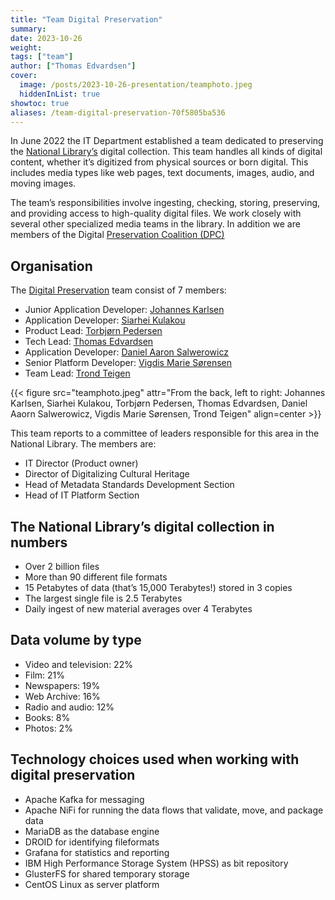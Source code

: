```yaml
---
title: "Team Digital Preservation"
summary:
date: 2023-10-26
weight: 
tags: ["team"]
author: ["Thomas Edvardsen"]
cover:
  image: /posts/2023-10-26-presentation/teamphoto.jpeg
  hiddenInList: true
showtoc: true
aliases: /team-digital-preservation-70f5805ba536
---
```


In June 2022 the IT Department established a team dedicated to preserving the [National Library’s](https://nb.no/) digital collection. This team handles all kinds of digital content, whether it’s digitized from physical sources or born digital. This includes media types like web pages, text documents, images, audio, and moving images.

The team’s responsibilities involve ingesting, checking, storing, preserving, and providing access to high-quality digital files. We work closely with several other specialized media teams in the library. In addition we are members of the Digital [Preservation Coalition (DPC)](https://www.dpconline.org/)

## Organisation
The [Digital Preservation](https://www.nb.no/en/digital-preservation "Short page about Digital Preservation at NLN") team consist of 7 members:

- Junior Application Developer: [Johannes Karlsen](https://www.linkedin.com/in/johannes-karlsen-476197267)
- Application Developer: [Siarhei Kulakou](https://www.linkedin.com/in/siarhei-kulakou-0702ba245)
- Product Lead: [Torbjørn Pedersen](https://www.linkedin.com/in/torbjørn-pedersen-57617b227b) 
- Tech Lead: [Thomas Edvardsen](https://www.linkedin.com/in/thomasedvardsen) 
- Application Developer: [Daniel Aaron Salwerowicz](https://www.linkedin.com/in/salwerowicz)  
- Senior Platform Developer: [Vigdis Marie Sørensen](https://www.linkedin.com/in/vigdis-sørensen-8a3618a6)  
- Team Lead: [Trond Teigen](https://www.linkedin.com/in/trond-teigen-191954ab)  

{{< figure src="teamphoto.jpeg" attr="From the back, left to right: Johannes Karlsen, Siarhei Kulakou, Torbjørn Pedersen, Thomas Edvardsen, Daniel Aaorn Salwerowicz, Vigdis Marie Sørensen, Trond Teigen" align=center >}}
 
This team reports to a committee of leaders responsible for this area in the National Library. The members are:
- IT Director (Product owner)
- Director of Digitalizing Cultural Heritage
- Head of Metadata Standards Development Section
- Head of IT Platform Section

## The National Library’s digital collection in numbers
- Over 2 billion files
- More than 90 different file formats
- 15 Petabytes of data (that’s 15,000 Terabytes!) stored in 3 copies
- The largest single file is 2.5 Terabytes
- Daily ingest of new material averages over 4 Terabytes

## Data volume by type
- Video and television: 22%
- Film: 21%
- Newspapers: 19%
- Web Archive: 16%
- Radio and audio: 12%
- Books: 8%
- Photos: 2%

## Technology choices used when working with digital preservation
- Apache Kafka for messaging
- Apache NiFi for running the data flows that validate, move, and package data
- MariaDB as the database engine
- DROID for identifying fileformats
- Grafana for statistics and reporting
- IBM High Performance Storage System (HPSS) as bit repository
- GlusterFS for shared temporary storage
- CentOS Linux as server platform